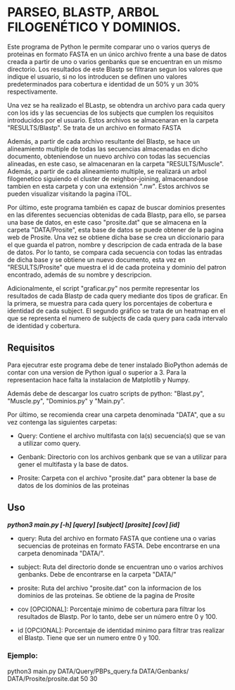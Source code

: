 # PARSEO, BLASTP, ARBOL FILOGENÉTICO Y DOMINIOS. #

Este programa de Python le permite comparar uno o varios querys de proteinas en
formato FASTA en un único archivo frente a una base de datos creada a partir de
uno o varios genbanks que se encuentran en un mismo directorio. Los resultados 
de este Blastp se filtraran segun los valores que indique el usuario, si no los
introducen se definen uno valores predeterminados para cobertura e identidad de 
un 50% y un 30% respectivamente.

Una vez se ha realizado el BLastp, se obtendra un archivo para cada query con
los ids y las secuencias de los subjects que cumplen los requisitos introducidos
por el usuario. Estos archivos se almacenaran en la carpeta "RESULTS/Blastp". 
Se trata de un archivo en formato FASTA

Además, a partir de cada archivo resultante del Blastp, se hace un alineamiento
multiple de todas las secuencias almacenadas en dicho documento, obteniendose un
nuevo archivo con todas las secuencias alineadas, en este caso, se almacenaran 
en la carpeta "RESULTS/Muscle". Además, a partir de cada alineamiento multiple, 
se realizará un arbol filogenetico siguiendo el cluster de neighbor-joining, 
almacenandose tambien en esta carpeta y con una extensión ".nw". Estos archivos 
se pueden visualizar visitando la pagina iTOL.

Por último, este programa también es capaz de buscar dominios presentes en las 
diferentes secuencias obtenidas de cada Blastp, para ello, se parsea una base 
de datos, en este caso "prosite.dat" que se almacena en la carpeta "DATA/Prosite", 
esta base de datos se puede obtener de la pagina web de Prosite. Una vez se 
obtiene dicha base se crea un diccionario para el que guarda el patron, nombre y 
descripcion de cada entrada de la base de datos. Por lo tanto, se compara cada 
secuencia con todas las entradas de dicha base y se obtiene un nuevo documento, 
esta vez en "RESULTS/Prosite" que muestra el id de cada proteina y dominio del 
patron encontrado, además de su nombre y descripcion.

Adicionalmente, el script "graficar.py" nos permite representar los resultados 
de cada Blastp de cada query mediante dos tipos de graficar. En la primera, se 
muestra para cada query los porcentajes de cobertura e identidad de cada subject.
El segundo gráfico se trata de un heatmap en el que se representa el numero de
subjects de cada query para cada intervalo de identidad y cobertura.

## Requisitos

Para ejecutrar este programa debe de tener instalado BioPython además de contar 
con una version de Python igual o superior a 3. Para la representacion hace falta
la instalacion de Matplotlib y Numpy.

Además debe de descargar los cuatro scripts de python: "Blast.py", "Muscle.py",
"Dominios.py" y "Main.py".

Por último, se recomienda crear una carpeta denominada "DATA", que a su vez 
contenga las siguientes carpetas:

- Query: Contiene el archivo multifasta con la(s) secuencia(s)
  	que se van a utilizar como query.

 - Genbank: Directorio con los archivos genbank que se van a 
  utilizar para gener el multifasta y la base de datos.
 - Prosite: Carpeta con el archivo "prosite.dat" para obtener
  la base de datos de los dominios de las proteinas

## Uso

***python3 main.py [-h] [query] [subject] [prosite] [cov] [id]***

- query: Ruta del archivo en formato FASTA que contiene una o varias 
  secuencias de proteinas en formato FASTA. Debe encontrarse en una 
  carpeta denominada "DATA/".

- subject: Ruta del directorio donde se encuentran uno o varios 
archivos genbanks. Debe de encontrarse en la carpeta "DATA/"
- prosite: Ruta del archivo "prosite.dat" con la informacion de los
dominios de las proteinas. Se obtiene de la pagina de Prosite
- cov [OPCIONAL]: Porcentaje minimo de cobertura para filtrar los
resultados de Blastp. Por lo tanto, debe ser un número entre 0 y 100.
- id [OPCIONAL]: Porcentaje de identidad minimo para filtrar tras
realizar el Blastp. Tiene que ser un numero entre 0 y 100.

### Ejemplo: ###
python3 main.py DATA/Query/PBPs_query.fa DATA/Genbanks/ DATA/Prosite/prosite.dat 50 30


